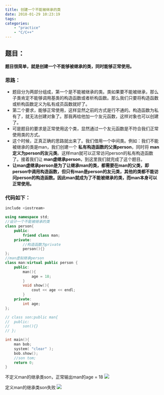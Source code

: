 ```yaml
---
title: 创建一个不能被继承的类
date: 2018-01-29 10:23:19
tags:
categories:
    - "practice"
    - "C/C++"
---
```


## 题目：
**题目很简单，就是创建一个不能够被继承的类，同时能够正常使用。**

### 思路：
- 题目分为两部分组成，第一个是不能被继承的类。类如果要不能被继承，那么子类肯定不能够调用基类的构造函数或者析构函数。<!--more-->那么我们只要将构造函数或析构函数定义为私有成员函数就好了。
- 第二个要求，能够正常使用，这样显然之前的方式是行不通的。构造函数为私有了，就无法创建对象了。那我再给他加一个友元函数，这样对象也可以创建了。
- 可是题目的要求是正常使用这个类，显然通过一个友元函数是不符合我们正常使用类的方式。
- 这个时候，正真正确的思路就出来了。我们借用一个中间类。例如：我们不能被继承的类是man，我们创建一个 **私有构造函数的父类person**，同时将 **man定义为person的友元类**。这样man就可以正常访问person的私有构造函数了。接着我们让 **man虚继承person**，到这里我们就完成了这个题目。
- **让man虚继承person是为了让继承man的类，都需要在man的父类，即person中调用构造函数，但只有man是person的友元类，其他的类都不能访问person的构造函数。因此man就成为了不能被继承的类，而man本身可以正常使用。**

### 代码如下：
```c++
include <iostream>

using namespace std;
//设计一个不能被继承的类
class person{
    public:
        friend class man;
    private:
        //构造函数为private
        person(){}
};
//man虚拟继承person
class man:virtual public person {
    public:
        man(){
            age = 18;
        }
        void show(){
            cout << age << endl;
        }
    private:
        int age;
};

// class son:public man{
//  public:
//      son(){}
// };

int main(){
    man bob;
    system( "clear" );
    bob.show();
    //son tom;
    return 0;
}
```
不定义man的继承类son，正常输出man的age = 18
![](http://p3ax8ersb.bkt.clouddn.com/201801291732_992.png)

定义man的继承类son失败
![](http://p3ax8ersb.bkt.clouddn.com/201801291733_414.png)